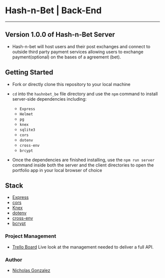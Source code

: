 # Hash-n-Bet | Back-End



---------------------------------------------------------------------------------------
## Version 1.0.0 of Hash-n-Bet Server

- Hash-n-bet will host users and their post exchanges and connect to outside third party payment services allowing users to exchange payment(optional) on the bases of a agreement (bet).

## Getting Started 

- Fork or directly clone this repository to your local machine
- `cd` into the `hashnbet_be` file directory and use the `npm` command to install server-side dependencies including:
  - `Express`
  - `Helmet`
  - `pg`
  - `knex`
  - `sqlite3`
  - `cors`
  - `dotenv`
  - `cross-env`
  - `brcypt`

- Once the dependencies are finished installing, use the `npm run server` command inside both the server and the client directories to open the portfolio app in your local browser of choice

## Stack

- [Express](https://expressjs.com/)
- [cors](https://github.com/expressjs/cors)
- [Knex](http://knexjs.org/)
- [dotenv](https://www.npmjs.com/package/dotenv)
- [cross-env](https://www.npmjs.com/package/cross-env)
- [bcrypt](https://www.npmjs.com/package/bcrypt)


### Project Management 

- [Trello Board]() Live look at the management needed to deliver a full API.

### Author 

- [Nicholas Gonzalez](https://github.com/NickGonzalez04)
